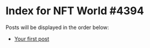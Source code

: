 # Index for NFT World #4394
Posts will be displayed in the order below:

- [Your first post](./001-first.md)

